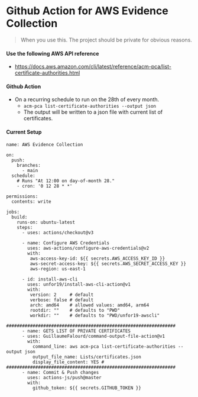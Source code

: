 # Github Action for AWS Evidence Collection

> When you use this. The project should be private for obvious reasons.


#### Use the following  AWS API reference
- https://docs.aws.amazon.com/cli/latest/reference/acm-pca/list-certificate-authorities.html


#### Github Action 
  - On a recurring schedule to run on the 28th of every month.
    - `acm-pca list-certificate-authorities --output json`
    - The output will be written to a json file with current list of certificates.



#### Current Setup

```
name: AWS Evidence Collection

on:
  push:
    branches:
      - main
  schedule:
    # Runs "At 12:00 on day-of-month 28."
    - cron: '0 12 28 * *'

permissions:
  contents: write

jobs:
  build:
    runs-on: ubuntu-latest
    steps:
      - uses: actions/checkout@v3

      - name: Configure AWS Credentials
        uses: aws-actions/configure-aws-credentials@v2
        with:
         aws-access-key-id: ${{ secrets.AWS_ACCESS_KEY_ID }}
         aws-secret-access-key: ${{ secrets.AWS_SECRET_ACCESS_KEY }}
         aws-region: us-east-1
         
      - id: install-aws-cli
        uses: unfor19/install-aws-cli-action@v1
        with:
         version: 2     # default
         verbose: false # default
         arch: amd64    # allowed values: amd64, arm64
         rootdir: ""    # defaults to "PWD"
         workdir: ""    # defaults to "PWD/unfor19-awscli"

################################################################
      - name: GETS LIST OF PRIVATE CERTIFICATES
      - uses: GuillaumeFalourd/command-output-file-action@v1
        with:
          command_line: aws acm-pca list-certificate-authorities --output json
          output_file_name: Lists/certificates.json
          display_file_content: YES #    
################################################################
      - name: Commit & Push changes
        uses: actions-js/push@master
        with:
          github_token: ${{ secrets.GITHUB_TOKEN }}
```

